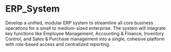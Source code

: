 # ERP_System
Develop a unified, modular ERP system to streamline all core business operations for a  small to medium-sized enterprise. The system will integrate key functions like Employee  Management, Accounting &amp; Finance, Inventory Control, and Sales &amp; Purchase  management into a single, cohesive platform with role-based access and centralized  reporting.
